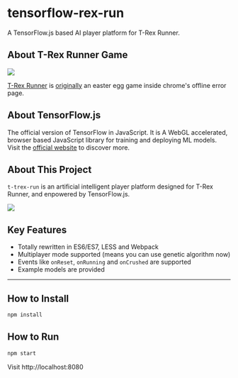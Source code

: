 # tensorflow-rex-run

A TensorFlow.js based AI player platform for T-Rex Runner.


## About T-Rex Runner Game

![](https://9to5google.files.wordpress.com/2015/06/pterodactyl.png?w=1600&h=1000)

[T-Rex Runner](http://www.omgchrome.com/chrome-easter-egg-trex-game-offline/) is [originally](https://cs.chromium.org/chromium/src/components/neterror/resources/offline.js?q=t-rex+package:%5Echromium$&dr=C&l=7) an easter egg game inside chrome's offline error page.


## About TensorFlow.js

The official version of TensorFlow in JavaScript. It is A WebGL accelerated, browser based JavaScript library for training and deploying ML models.
Visit the [official website](https://js.tensorflow.org/) to discover more.


## About This Project

`t-trex-run` is an artificial intelligent player platform designed for T-Rex Runner, and enpowered by TensorFlow.js.

![](https://github.com/MagicCube/t-rex-run/blob/master/ScreenFlow.gif?raw=true)

## Key Features

* Totally rewritten in ES6/ES7, LESS and Webpack
* Multiplayer mode supported (means you can use genetic algorithm now)
* Events like `onReset`, `onRunning` and `onCrushed` are supported
* Example models are provided


---


## How to Install

```sh
npm install
```


## How to Run


```sh
npm start
```

Visit http://localhost:8080
